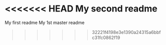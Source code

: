 <<<<<<< HEAD
My second readme
=======
My first readme
My 1st master readme
>>>>>>> 32221f4198e3e1390a24315a6bbfc31fc0862f19
